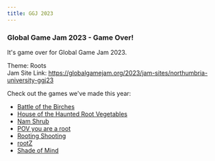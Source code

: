 ```yaml
---
title: GGJ 2023
---
```


### Global Game Jam 2023 - Game Over!

It's game over for Global Game Jam 2023.

Theme: Roots<br>
Jam Site Link: <https://globalgamejam.org/2023/jam-sites/northumbria-university-ggj23>

Check out the games we've made this year:

* [Battle of the Birches](https://globalgamejam.org/2023/games/battle-birches-0)
* [House of the Haunted Root Vegetables](https://globalgamejam.org/2023/games/house-haunted-root-vegetables-3)
* [Nam Shrub](https://globalgamejam.org/2023/games/nam-shrub-4)
* [POV you are a root](https://globalgamejam.org/2023/games/pov-you-are-root-0)
* [Rooting Shooting](https://globalgamejam.org/2023/games/rooting-shooting-2)
* [rootZ](https://globalgamejam.org/2023/games/rootz-9)
* [Shade of Mind](https://globalgamejam.org/2023/games/shade-mind-2)
